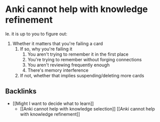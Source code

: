 # Anki cannot help with knowledge refinement
Ie. it is up to you to figure out:

1. Whether it matters that you're failing a card
	1. If so, why you're failing it
		1. You aren't trying to remember it in the first place
		2. You're trying to remember without forging connections
		3. You aren't reviewing frequently enough
		4. There's memory interference
	2. If not, whether that implies suspending/deleting more cards


## Backlinks
* [[Might I want to decide what to learn]]
	* [[Anki cannot help with knowledge selection]]
[[Anki cannot help with knowledge refinement]]

<!-- #p1 -->

<!-- {BearID:0FCF4B1B-F6A3-49EA-864E-89C4E4E7092B-2106-00000860659561AB} -->
